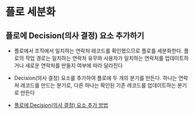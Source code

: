 # 플로 세분화

## 플로에 Decision(의사 결정) 요소 추가하기

 - 플로에서 조직에서 일치하는 연락처 레코드를 확인했으므로 플로를 세분화한다. 플로의 작업 경로는 일치하는 연락처 유무와 사용자가 일치하는 연락처를 업데이트하거나 새로운 연락처를 만들지 여부에 따라 달라진다

 - Decision(의사 결정) 요소를 추가하여 플로에 두 개의 분기를 만든다. 하나는 연락처 레코드를 만드는 분기로, 다른 하나는 확인된 기존 레코드를 업데이트하는 분기로 만든다

 - [플로에 Decision(의사 결정) 요소 추가 방법](https://trailhead.salesforce.com/ko/content/learn/projects/build-a-simple-flow/branch-the-flow?trailmix_creator_id=strailhead&trailmix_slug=prepare-for-your-salesforce-administrator-credential)
